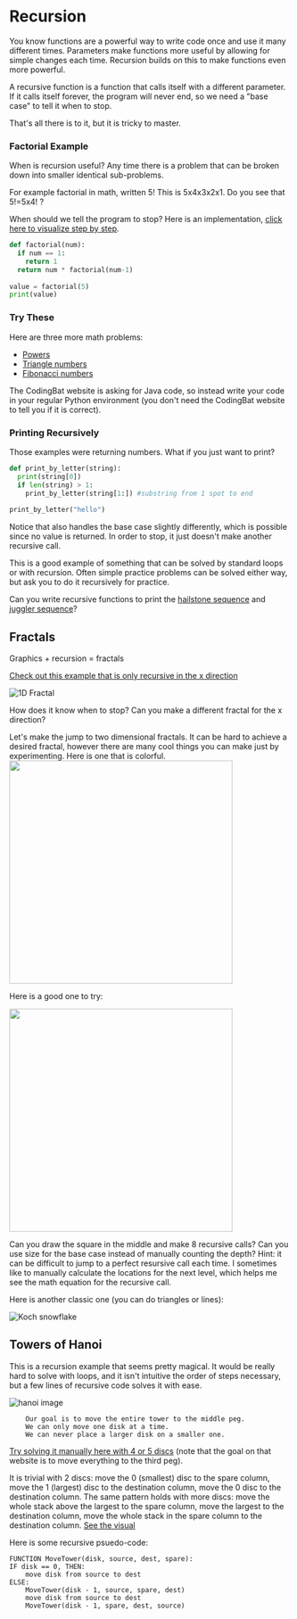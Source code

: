 # Recursion

You know functions are a powerful way to write code once and use it many different times. Parameters make functions more useful by allowing for simple changes each time. Recursion builds on this to make functions even more powerful.

A recursive function is a function that calls itself with a different parameter. If it calls itself forever, the program will never end, so we need a "base case" to tell it when to stop.

That's all there is to it, but it is tricky to master.

### Factorial Example
When is recursion useful? Any time there is a problem that can be broken down into smaller identical sub-problems. 

For example factorial in math, written 5! This is 5x4x3x2x1. Do you see that 5!=5x4! ?

When should we tell the program to stop? Here is an implementation, [click here to visualize step by step](http://pythontutor.com/visualize.html#code=def%20factorial%28num%29%3A%0A%20%20%20%20if%20num%20%3D%3D%201%3A%0A%20%20%20%20%20%20%20%20return%201%0A%20%20%20%20return%20num%20*%20factorial%28num-1%29%0A%20%20%20%20%0Avalue%20%3D%20factorial%285%29%0Aprint%28value%29&cumulative=false&curInstr=0&heapPrimitives=nevernest&mode=display&origin=opt-frontend.js&py=3&rawInputLstJSON=%5B%5D&textReferences=false). 

```python
def factorial(num):
  if num == 1:
    return 1
  return num * factorial(num-1)
	    
value = factorial(5)
print(value)
```

### Try These

Here are three more math problems:
- [Powers](https://codingbat.com/prob/p158888)
- [Triangle numbers](https://codingbat.com/prob/p194781)
- [Fibonacci numbers](https://codingbat.com/prob/p120015)

The CodingBat website is asking for Java code, so instead write your code in your regular Python environment (you don't need the CodingBat website to tell you if it is correct).

### Printing Recursively
Those examples were returning numbers. What if you just want to print? 

```python
def print_by_letter(string):
  print(string[0])
  if len(string) > 1:
    print_by_letter(string[1:]) #substring from 1 spot to end
  
print_by_letter("hello")
```

Notice that also handles the base case slightly differently, which is possible since no value is returned. In order to stop, it just doesn't make another recursive call.

This is a good example of something that can be solved by standard loops or with recursion. Often simple practice problems can be solved either way, but ask you to do it recursively for practice.

Can you write recursive functions to print the [hailstone sequence](https://github.com/BreakoutMentors/Python-Resources/blob/master/Text%20Output%20Programs/hailstone.md) and [juggler sequence](https://en.wikipedia.org/wiki/Juggler_sequence)?

## Fractals

Graphics + recursion = fractals

[Check out this example that is only recursive in the x direction](https://trinket.io/library/trinkets/eba0451250)

![1D Fractal](https://user-images.githubusercontent.com/1643783/85183847-1fd72300-b242-11ea-8333-edf117a92eaf.png)

How does it know when to stop? Can you make a different fractal for the x direction?

Let's make the jump to two dimensional fractals. It can be hard to achieve a desired fractal, however there are many cool things you can make just by experimenting. Here is one that is colorful.
<img src="https://user-images.githubusercontent.com/1643783/85184322-3da58780-b244-11ea-8533-812a018ff46c.png" width="400" height="400">

Here is a good one to try:

<img src="https://upload.wikimedia.org/wikipedia/commons/thumb/2/2d/Sierpinski_carpet_5.svg/500px-Sierpinski_carpet_5.svg.png" width="400" height="400">

Can you draw the square in the middle and make 8 recursive calls? Can you use size for the base case instead of manually counting the depth? Hint: it can be difficult to jump to a perfect resursive call each time. I sometimes like to manually calculate the locations for the next level, which helps me see the math equation for the recursive call.

Here is another classic one (you can do triangles or lines):

![Koch snowflake](https://upload.wikimedia.org/wikipedia/commons/f/fd/Von_Koch_curve.gif)


## Towers of Hanoi

This is a recursion example that seems pretty magical. It would be really hard to solve with loops, and it isn't intuitive the order of steps necessary, but a few lines of recursive code solves it with ease. 

![hanoi image](https://user-images.githubusercontent.com/1643783/85320541-12a37980-b478-11ea-9b11-aa8a36b40073.png)

```
    Our goal is to move the entire tower to the middle peg.
    We can only move one disk at a time.
    We can never place a larger disk on a smaller one. 
```

[Try solving it manually here with 4 or 5 discs](https://www.mathsisfun.com/games/towerofhanoi.html) (note that the goal on that website is to move everything to the third peg).

It is trivial with 2 discs: move the 0 (smallest) disc to the spare column, move the 1 (largest) disc to the destination column, move the 0 disc to the destination column. The same pattern holds with more discs: move the whole stack above the largest to the spare column, move the largest to the destination column, move the whole stack in the spare column to the destination column. [See the visual](https://www.cs.cmu.edu/~cburch/survey/recurse/hanoiimpl.html)

Here is some recursive psuedo-code:
```
FUNCTION MoveTower(disk, source, dest, spare):
IF disk == 0, THEN:
    move disk from source to dest
ELSE:
    MoveTower(disk - 1, source, spare, dest)
    move disk from source to dest
    MoveTower(disk - 1, spare, dest, source)
```
